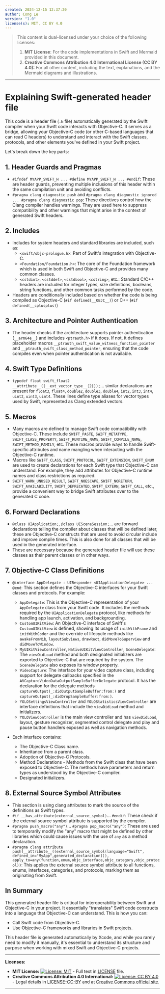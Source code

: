 ```yaml
---
created: 2024-12-15 12:37:20
author: Cong Le
version: "1.0"
license(s): MIT, CC BY 4.0
---
```



> This content is dual-licensed under your choice of the following licenses:
> 1.  **MIT License:** For the code implementations in Swift and Mermaid provided in this document.
> 2.  **Creative Commons Attribution 4.0 International License (CC BY 4.0):** For all other content, including the text, explanations, and the Mermaid diagrams and illustrations.

---


# Explaining Swift-generated header file 

This code is a header file (`.h` file) automatically generated by the Swift compiler when your Swift code interacts with Objective-C. It serves as a bridge, allowing your Objective-C code (or other C-based languages that can read C headers) to understand and interact with the Swift classes, protocols, and other elements you've defined in your Swift project.

Let's break down the key parts:

## 1. Header Guards and Pragmas

*   `#ifndef MYAPP_SWIFT_H ... #define MYAPP_SWIFT_H ... #endif`: These are header guards, preventing multiple inclusions of this header within the same compilation unit and avoiding conflicts.
*   `#pragma clang diagnostic push` and `#pragma clang diagnostic ignored ... #pragma clang diagnostic pop`: These directives control how the Clang compiler handles warnings. They are used here to suppress compatibility and other warnings that might arise in the context of generated Swift headers.

## 2. Includes

*   Includes for system headers and standard libraries are included, such as:
    *   `<swift/objc-prologue.h>`:  Part of Swift's integration with Objective-C.
    *   `<Foundation/Foundation.h>`: The core of the Foundation framework which is used in both Swift and Objective-C and provides many common classes.
    *   `<cstdint>`, `<cstddef>`, `<cstdbool>`, `<cstring>`, etc.: Standard C/C++ headers are included for integer types, size definitions, booleans, string functions, and other common tasks performed by the code.
*   Headers are conditionally included based on whether the code is being compiled as Objective-C (`#if defined(__OBJC__)`) or C++ (`#if defined(__cplusplus)`)

## 3. Architecture and Pointer Authentication

*   The header checks if the architecture supports pointer authentication (`__arm64e__`) and includes `<ptrauth.h>` if it does. If not, it defines placeholder macros `__ptrauth_swift_value_witness_function_pointer` and `__ptrauth_swift_class_method_pointer`, ensuring that the code compiles even when pointer authentication is not available.

## 4. Swift Type Definitions

*   `typedef float swift_float2  __attribute__((__ext_vector_type__(2)));`... similar declarations are present for `float3`, `float4`, `double2`, `double3`, `double4`, `int2`, `int3`, `int4`, `uint2`, `uint3`, `uint4`. These lines define type aliases for vector types used by Swift, represented as Clang extended vectors.

## 5. Macros

*   Many macros are defined to manage Swift code compatibility with Objective-C. These include `SWIFT_PASTE`, `SWIFT_METATYPE`, `SWIFT_CLASS_PROPERTY`, `SWIFT_RUNTIME_NAME`, `SWIFT_COMPILE_NAME`, `SWIFT_METHOD_FAMILY`, etc. These macros provide ways to handle Swift-specific attributes and name mangling when interacting with the Objective-C runtime.
*   Macros like `SWIFT_CLASS`, `SWIFT_PROTOCOL`, `SWIFT_EXTENSION`, `SWIFT_ENUM` are used to create declarations for each Swift type that Objective-C can understand. For example, they add attributes for Objective-C runtime names and class restrictions as required.
*   `SWIFT_WARN_UNUSED_RESULT`, `SWIFT_NOESCAPE`, `SWIFT_NORETURN`, `SWIFT_AVAILABILITY`, `SWIFT_DEPRECATED`, `SWIFT_EXTERN`, `SWIFT_CALL`, etc., provide a convenient way to bridge Swift attributes over to the generated C code.

## 6. Forward Declarations

*   `@class UIApplication;`, `@class UISceneSession;`... are forward declarations telling the compiler about classes that will be defined later, these are Objective-C constructs that are used to avoid circular include and improve compile times. This is also done for all classes that will be used in the generated interface.
*   These are necessary because the generated header file will use these classes as their parent classes or in other ways.

## 7. Objective-C Class Definitions

*   `@interface AppDelegate : UIResponder <UIApplicationDelegate> ... @end`: This section defines the Objective-C interfaces for your Swift classes and protocols. For example:
    *   `AppDelegate`:  This is the Objective-C representation of your `AppDelegate` class from your Swift code. It includes the methods required by the `UIApplicationDelegate` protocol, like methods for handling app launch, activation, and backgrounding.
    *   `CustomUIKitView`: An Objective-C interface of Swift's `CustomUIKitView` is defined, showing its usage of `initWithFrame` and `initWithCoder` and the override of lifecycle methods like `awakeFromNib`, `layoutSubviews`, `drawRect`, `didMoveToSuperview` and `didMoveToWindow`.
    *   `MyUIKitViewController`, `NativeUIKitViewController`, `SceneDelegate`: The `viewDidLoad` method and both designated initializers are exported to Objective-C that are required by the system. The `SceneDelegate` also exposes its window property.
    *   `VideoCapture`: The interface for your video capture class, including support for delegate callbacks specified in the `AVCaptureVideoDataOutputSampleBufferDelegate`  protocol. It has the declaration for the delegate methods `captureOutput(_:didOutputSampleBuffer:from:)` and `captureOutput(_:didDropSampleBuffer:from:)`.
    *   `YOLOSettingsViewController` and `YOLOStatisticsViewController` are interface definitions that include the `viewDidLoad` method and initializers.
    *  `YOLOViewController` is the main view controller and has `viewDidLoad`, layout, gesture recognizer, segmented control delegate and play and pause button handlers exposed as well as navigation methods.

*   Each interface contains:
    *   The Objective-C Class name.
    *   Inheritance from a parent class.
    *   Adoption of Objective-C Protocols.
    *   Method Declarations - Methods from the Swift class that have been exposed to Objective-C. The methods have parameters and return types as understood by the Objective-C compiler.
    *   Designated initializers.

## 8.  External Source Symbol Attributes

*   This section is using clang attributes to mark the source of the definitions as Swift types.
*   `#if __has_attribute(external_source_symbol)`... `#endif`: These check if the external source symbol attribute is supported by the compiler.
*    `#pragma push_macro("any")`... `#pragma pop_macro("any")`: These are used to temporarily modify the "any" macro that might be defined by other libraries which could cause issues with the use of `any` as a method declaration.
*   `#pragma clang attribute push(__attribute__((external_source_symbol(language="Swift", defined_in="MyApp",generated_declaration))), apply_to=any(function,enum,objc_interface,objc_category,objc_protocol))`: This applies the external source symbol attribute to all functions, enums, interfaces, categories, and protocols, marking them as originating from Swift.

## In Summary

This generated header file is critical for interoperability between Swift and Objective-C in your project. It essentially "translates" Swift code constructs into a language that Objective-C can understand. This is how you can:

*   Call Swift code from Objective-C.
*   Use Objective-C frameworks and libraries in Swift projects.

This header file is generated automatically by Xcode, and while you rarely need to modify it manually, it's essential to understand its structure and purpose when working with mixed Swift and Objective-C projects.


---
**Licenses:**

- **MIT License:**  [![License: MIT](https://img.shields.io/badge/License-MIT-yellow.svg)](LICENSE) - Full text in [LICENSE](LICENSE) file.
- **Creative Commons Attribution 4.0 International:** [![License: CC BY 4.0](https://licensebuttons.net/l/by/4.0/88x31.png)](LICENSE-CC-BY) - Legal details in [LICENSE-CC-BY](LICENSE-CC-BY) and at [Creative Commons official site](http://creativecommons.org/licenses/by/4.0/).

---